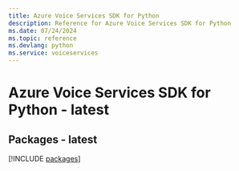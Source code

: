 ```yaml
---
title: Azure Voice Services SDK for Python
description: Reference for Azure Voice Services SDK for Python
ms.date: 07/24/2024
ms.topic: reference
ms.devlang: python
ms.service: voiceservices
---
```

# Azure Voice Services SDK for Python - latest
## Packages - latest
[!INCLUDE [packages](voice-services-index.md)]